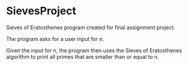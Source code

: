 # SievesProject
Sieves of Eratosthenes program created for final assignment project.

The program asks for a user input for n.

Given the input for n, the program then uses the Sieves of Eratosthenes algorithm to print all primes that are smaller than or equal to n.
